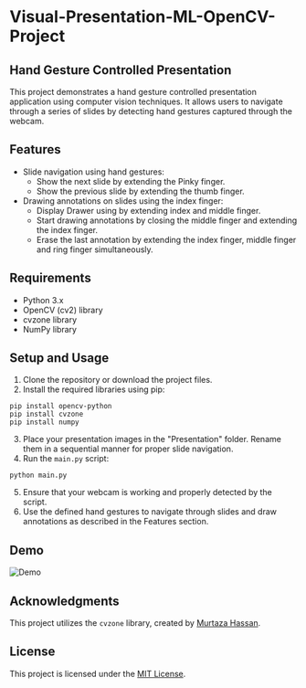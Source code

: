 # Visual-Presentation-ML-OpenCV-Project
## Hand Gesture Controlled Presentation

This project demonstrates a hand gesture controlled presentation application using computer vision techniques. It allows users to navigate through a series of slides by detecting hand gestures captured through the webcam.

## Features

- Slide navigation using hand gestures:
  - Show the next slide by extending the Pinky finger.
  - Show the previous slide by extending the thumb finger.
- Drawing annotations on slides using the index finger:
  - Display Drawer using by extending index and middle finger.
  - Start drawing annotations by closing the middle finger and extending the index finger.
  - Erase the last annotation by extending the index finger, middle finger and ring finger simultaneously.

## Requirements

- Python 3.x
- OpenCV (cv2) library
- cvzone library
- NumPy library

## Setup and Usage

1. Clone the repository or download the project files.
2. Install the required libraries using pip:
```
pip install opencv-python
pip install cvzone
pip install numpy
```
3. Place your presentation images in the "Presentation" folder. Rename them in a sequential manner for proper slide navigation.
4. Run the `main.py` script:
```
python main.py
```
5. Ensure that your webcam is working and properly detected by the script.
6. Use the defined hand gestures to navigate through slides and draw annotations as described in the Features section.

## Demo

![Demo](demo.gif)

## Acknowledgments

This project utilizes the `cvzone` library, created by [Murtaza Hassan](https://github.com/murtazahassan).

## License

This project is licensed under the [MIT License](LICENSE).
